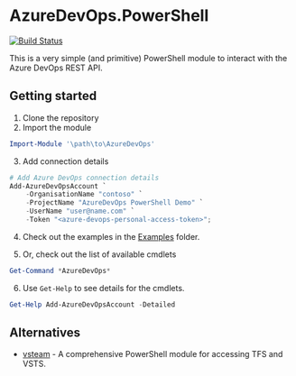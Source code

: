 # AzureDevOps.PowerShell

[![Build Status](https://dev.azure.com/seckin92/azuredevops-powershell/_apis/build/status/seckin92.azuredevops-powershell)](https://dev.azure.com/seckin92/azuredevops-powershell/_build/latest?definitionId=1)

This is a very simple (and primitive) PowerShell module to interact with the Azure DevOps REST API.

## Getting started

1. Clone the repository
2. Import the module

```powershell
Import-Module '\path\to\AzureDevOps'
```

3. Add connection details

```powershell
# Add Azure DevOps connection details
Add-AzureDevOpsAccount `
    -OrganisationName "contoso" `
    -ProjectName "AzureDevOps PowerShell Demo" `
    -UserName "user@name.com" `
    -Token "<azure-devops-personal-access-token>";
```

4. Check out the examples in the [Examples](./Examples) folder.

5. Or, check out the list of available cmdlets

```powershell
Get-Command *AzureDevOps*
```

6. Use `Get-Help` to see details for the cmdlets.

```powershell
Get-Help Add-AzureDevOpsAccount -Detailed
```

## Alternatives

 * [vsteam](https://github.com/DarqueWarrior/vsteam) - A comprehensive PowerShell module for accessing TFS and VSTS.
